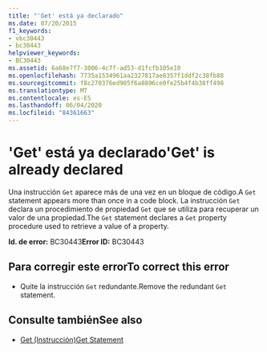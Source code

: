 ```yaml
---
title: "'Get' está ya declarado"
ms.date: 07/20/2015
f1_keywords:
- vbc30443
- bc30443
helpviewer_keywords:
- BC30443
ms.assetid: 6a68e7f7-3006-4c7f-ad53-d1fcfb105e10
ms.openlocfilehash: 7735a1534961aa2327817ae8357f1ddf2c38fb88
ms.sourcegitcommit: f8c270376ed905f6a8896ce0fe25b4f4b38ff498
ms.translationtype: MT
ms.contentlocale: es-ES
ms.lasthandoff: 06/04/2020
ms.locfileid: "84361663"
---
```

# <a name="get-is-already-declared"></a><span data-ttu-id="09d31-102">'Get' está ya declarado</span><span class="sxs-lookup"><span data-stu-id="09d31-102">'Get' is already declared</span></span>
<span data-ttu-id="09d31-103">Una instrucción `Get` aparece más de una vez en un bloque de código.</span><span class="sxs-lookup"><span data-stu-id="09d31-103">A `Get` statement appears more than once in a code block.</span></span> <span data-ttu-id="09d31-104">La instrucción `Get` declara un procedimiento de propiedad `Get` que se utiliza para recuperar un valor de una propiedad.</span><span class="sxs-lookup"><span data-stu-id="09d31-104">The `Get` statement declares a `Get` property procedure used to retrieve a value of a property.</span></span>  
  
 <span data-ttu-id="09d31-105">**Id. de error:** BC30443</span><span class="sxs-lookup"><span data-stu-id="09d31-105">**Error ID:** BC30443</span></span>  
  
## <a name="to-correct-this-error"></a><span data-ttu-id="09d31-106">Para corregir este error</span><span class="sxs-lookup"><span data-stu-id="09d31-106">To correct this error</span></span>  
  
- <span data-ttu-id="09d31-107">Quite la instrucción `Get` redundante.</span><span class="sxs-lookup"><span data-stu-id="09d31-107">Remove the redundant `Get` statement.</span></span>  
  
## <a name="see-also"></a><span data-ttu-id="09d31-108">Consulte también</span><span class="sxs-lookup"><span data-stu-id="09d31-108">See also</span></span>

- [<span data-ttu-id="09d31-109">Get (Instrucción)</span><span class="sxs-lookup"><span data-stu-id="09d31-109">Get Statement</span></span>](../language-reference/statements/get-statement.md)

